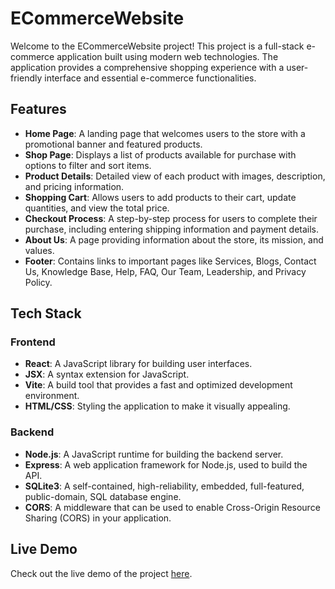 # ECommerceWebsite

Welcome to the ECommerceWebsite project! This project is a full-stack e-commerce application built using modern web technologies. The application provides a comprehensive shopping experience with a user-friendly interface and essential e-commerce functionalities.

## Features

- **Home Page**: A landing page that welcomes users to the store with a promotional banner and featured products.
- **Shop Page**: Displays a list of products available for purchase with options to filter and sort items.
- **Product Details**: Detailed view of each product with images, description, and pricing information.
- **Shopping Cart**: Allows users to add products to their cart, update quantities, and view the total price.
- **Checkout Process**: A step-by-step process for users to complete their purchase, including entering shipping information and payment details.
- **About Us**: A page providing information about the store, its mission, and values.
- **Footer**: Contains links to important pages like Services, Blogs, Contact Us, Knowledge Base, Help, FAQ, Our Team, Leadership, and Privacy Policy.

## Tech Stack

### Frontend
- **React**: A JavaScript library for building user interfaces.
- **JSX**: A syntax extension for JavaScript.
- **Vite**: A build tool that provides a fast and optimized development environment.
- **HTML/CSS**: Styling the application to make it visually appealing.

### Backend
- **Node.js**: A JavaScript runtime for building the backend server.
- **Express**: A web application framework for Node.js, used to build the API.
- **SQLite3**: A self-contained, high-reliability, embedded, full-featured, public-domain, SQL database engine.
- **CORS**: A middleware that can be used to enable Cross-Origin Resource Sharing (CORS) in your application.


## Live Demo

Check out the live demo of the project [here](https://colinhcook.github.io/ECommerceWebsite).
